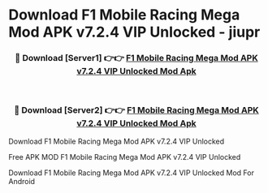 # Download F1 Mobile Racing Mega Mod APK v7.2.4 VIP Unlocked - jiupr



<div align="center">
<h3>🔴 Download [Server1] 👉👉 <a href="https://momento.my/?title=F1_Mobile_Racing_Mega_Mod_APK_v7.2.4_VIP_Unlocked">F1 Mobile Racing Mega Mod APK v7.2.4 VIP Unlocked Mod Apk</a></h3><br>

<h3>🔴 Download [Server2] 👉👉 <a href="https://momento.my/?title=F1_Mobile_Racing_Mega_Mod_APK_v7.2.4_VIP_Unlocked">F1 Mobile Racing Mega Mod APK v7.2.4 VIP Unlocked Mod Apk</a></h3>
</div>



Download F1 Mobile Racing Mega Mod APK v7.2.4 VIP Unlocked 

Free APK MOD F1 Mobile Racing Mega Mod APK v7.2.4 VIP Unlocked 

Download F1 Mobile Racing Mega Mod APK v7.2.4 VIP Unlocked Mod For Android
